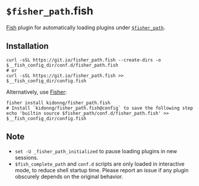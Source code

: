 # `$fisher_path`.fish

[Fish](https://fishshell.com/) plugin for automatically loading plugins under [`$fisher_path`](https://github.com/jorgebucaran/fisher/issues/640).

## Installation


```fish
curl -sSL https://git.io/fisher_path.fish --create-dirs -o $__fish_config_dir/conf.d/fisher_path.fish
# or
curl -sSL https://git.io/fisher_path.fish >> $__fish_config_dir/config.fish
```

Alternatively, use [Fisher](https://github.com/jorgebucaran/fisher):

```fish
fisher install kidonng/fisher_path.fish
# Install `kidonng/fisher_path.fish@config` to save the following step
echo 'builtin source $fisher_path/conf.d/fisher_path.fish' >> $__fish_config_dir/config.fish
```

## Note

- `set -U _fisher_path_initialized` to pause loading plugins in new sessions.
- `$fish_complete_path` and `conf.d` scripts are only loaded in interactive mode, to reduce shell startup time. Please report an issue if any plugin obscurely	depends on the original behavior.
